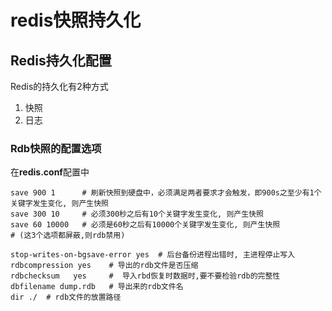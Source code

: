 # redis快照持久化

## Redis持久化配置

Redis的持久化有2种方式  
1. 快照
2. 日志


### Rdb快照的配置选项

在**redis.conf**配置中

```
save 900 1      # 刷新快照到硬盘中，必须满足两者要求才会触发，即900s之至少有1个关键字发生变化, 则产生快照 
save 300 10     # 必须300秒之后有10个关键字发生变化, 则产生快照
save 60 10000   # 必须是60秒之后有10000个关键字发生变化, 则产生快照
# (这3个选项都屏蔽,则rdb禁用)

stop-writes-on-bgsave-error yes  # 后台备份进程出错时, 主进程停止写入
rdbcompression yes    # 导出的rdb文件是否压缩
rdbchecksum   yes     #  导入rbd恢复时数据时,要不要检验rdb的完整性
dbfilename dump.rdb   # 导出来的rdb文件名
dir ./  # rdb文件的放置路径
```